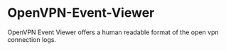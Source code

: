OpenVPN-Event-Viewer
====================

OpenVPN Event Viewer offers a human readable format of the open vpn connection logs.
